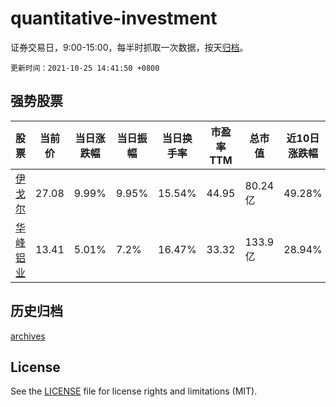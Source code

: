 # quantitative-investment

证券交易日，9:00-15:00，每半时抓取一次数据，按天[归档](archives)。

`更新时间：2021-10-25 14:41:50 +0800`

## 强势股票

|股票|当前价|当日涨跌幅|当日振幅|当日换手率|市盈率TTM|总市值|近10日涨跌幅|
|----|----|----|----|----|----|----|----|
|[伊戈尔](https://xueqiu.com/S/SZ002922)|27.08|9.99%|9.95%|15.54%|44.95|80.24亿|49.28%|
|[华峰铝业](https://xueqiu.com/S/SH601702)|13.41|5.01%|7.2%|16.47%|33.32|133.9亿|28.94%|

## 历史归档

[archives](archives)

## License

See the [LICENSE](LICENSE) file for license rights and limitations (MIT).